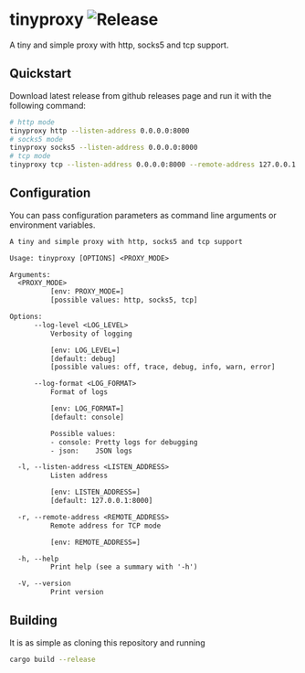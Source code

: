 # tinyproxy ![Release](https://github.com/skarrok/tinyproxy/actions/workflows/release.yml/badge.svg)

A tiny and simple proxy with http, socks5 and tcp support.

## Quickstart

Download latest release from github releases page and run it with the following command:

```sh
# http mode
tinyproxy http --listen-address 0.0.0.0:8000
# socks5 mode
tinyproxy socks5 --listen-address 0.0.0.0:8000
# tcp mode
tinyproxy tcp --listen-address 0.0.0.0:8000 --remote-address 127.0.0.1:443
```

## Configuration

You can pass configuration parameters as command line arguments or environment variables.

```txt
A tiny and simple proxy with http, socks5 and tcp support

Usage: tinyproxy [OPTIONS] <PROXY_MODE>

Arguments:
  <PROXY_MODE>
          [env: PROXY_MODE=]
          [possible values: http, socks5, tcp]

Options:
      --log-level <LOG_LEVEL>
          Verbosity of logging

          [env: LOG_LEVEL=]
          [default: debug]
          [possible values: off, trace, debug, info, warn, error]

      --log-format <LOG_FORMAT>
          Format of logs

          [env: LOG_FORMAT=]
          [default: console]

          Possible values:
          - console: Pretty logs for debugging
          - json:    JSON logs

  -l, --listen-address <LISTEN_ADDRESS>
          Listen address

          [env: LISTEN_ADDRESS=]
          [default: 127.0.0.1:8000]

  -r, --remote-address <REMOTE_ADDRESS>
          Remote address for TCP mode

          [env: REMOTE_ADDRESS=]

  -h, --help
          Print help (see a summary with '-h')

  -V, --version
          Print version
```

## Building

It is as simple as cloning this repository and running

```bash
cargo build --release
```
